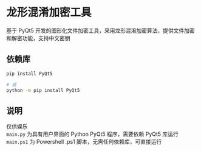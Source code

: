 # 龙形混淆加密工具

基于 PyQt5 开发的图形化文件加密工具，采用龙形混淆加密算法，提供文件加密和解密功能，支持中文密钥

## 依赖库

```bash
pip install PyQt5

# 或
python -m pip install PyQt5
```

## 说明

仅供娱乐 <br/>
`main.py` 为具有用户界面的 Python PyQt5 程序，需要依赖 PyQt5 库运行 <br/>
`main.ps1` 为 Powershell .ps1 脚本，无需任何依赖库，可直接运行 <br/>

